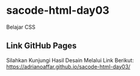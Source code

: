 # sacode-html-day03
Belajar CSS

## Link GitHub Pages

Silahkan Kunjungi Hasil Desain Melalui Link Berikut:
https://adrianoaffar.github.io/sacode-html-day03/